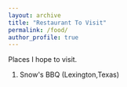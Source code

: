 ```yaml
---
layout: archive
title: "Restaurant To Visit"
permalink: /food/
author_profile: true
---
```


Places I hope to visit.

<ol>
   <li>Snow's BBQ (Lexington,Texas)</li>
</ol>
